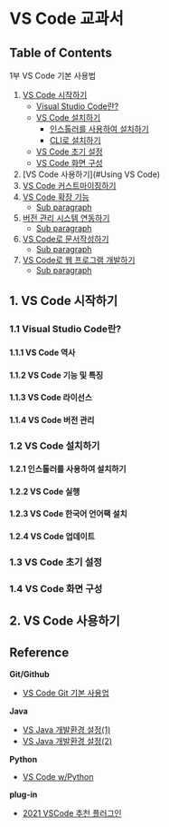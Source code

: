 # VS Code 교과서


## Table of Contents

1부 VS Code 기본 사용법

1. [VS Code 시작하기](#start-vs-code)
   - [Visual Studio Code란?](#what-is-visual-studio-code?)
   - [VS Code 설치하기](#installing-vs-code)
      - [인스톨러를 사용하여 설치하기](#example2)
      - [CLI로 설치하기](#example3) 
   - [VS Code 초기 설정](#vscode-initial-setup)
   - [VS Code 화면 구성](#vscode-view-configuration)
2. [VS Code 사용하기](#Using VS Code)
3. [VS Code 커스트마이징하기](#customizing-vs-code)
4. [VS Code 확장 기능](#fourth-examplehttpwwwfourthexamplecom)
   - [Sub paragraph](#subparagraph1)
5. [버전 관리 시스템 연동하기](#fourth-examplehttpwwwfourthexamplecom)
   - [Sub paragraph](#subparagraph1)
6. [VS Code로 문서작성하기](#fourth-examplehttpwwwfourthexamplecom)
   - [Sub paragraph](#subparagraph1)      
7. [VS Code로 웹 프로그램 개발하기](#fourth-examplehttpwwwfourthexamplecom)
   - [Sub paragraph](#subparagraph1)       


## 1. VS Code 시작하기 <a name="introduction"></a>
### 1.1 Visual Studio Code란? <a name="what-is-visual-studio-code?"></a>
#### 1.1.1 VS Code 역사
#### 1.1.2 VS Code 기능 및 특징
#### 1.1.3 VS Code 라이선스
#### 1.1.4 VS Code 버전 관리
### 1.2 VS Code 설치하기 <a name="installing-vs-code"></a>
#### 1.2.1 인스톨러를 사용하여 설치하기
#### 1.2.2 VS Code 실행
#### 1.2.3 VS Code 한국어 언어팩 설치
#### 1.2.4 VS Code 업데이트
### 1.3 VS Code 초기 설정 <a name="vs-code-initial-setup"></a>
#### 
#### 
### 1.4 VS Code 화면 구성<a name="vscode-view-configuration"></a>
#### 
#### 
## 2. VS Code 사용하기 <a name="using-cs-code"></a>

## Reference

**Git/Github**
- [VS Code Git 기본 사용업](https://qiita.com/y-tsutsu/items/2ba96b16b220fb5913be) 

**Java**
- [VS Java 개발환경 설정(1)](https://xenonhyx.com/vscode-java-off/) 
- [VS Java 개발환경 설정(2)](https://teramaguro.hatenablog.com/entry/2021/12/28/042743)

**Python**
- [VS Code w/Python](https://atmarkit.itmedia.co.jp/ait/series/23363/) 

**plug-in**
- [2021 VSCode 추천 플러그인](https://web-guided.com/594/) 


